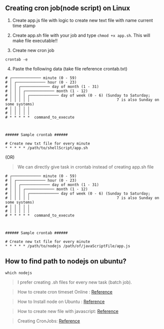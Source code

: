 ## Creating cron job(node script) on Linux

1. Create app.js file with logic to create new text file with name current time stamp

2. Create app.sh file with your job and type `chmod +x app.sh`. This will make file executable!!

3. Create new cron job

```
crontab -e
```

4. Paste the following data (take file reference crontab.txt)

```
# ┌───────────── minute (0 - 59)
# │ ┌───────────── hour (0 - 23)
# │ │ ┌───────────── day of month (1 - 31)
# │ │ │ ┌───────────── month (1 - 12)
# │ │ │ │ ┌───────────── day of week (0 - 6) (Sunday to Saturday;
# │ │ │ │ │                                       7 is also Sunday on some systems)
# │ │ │ │ │
# │ │ │ │ │
# * * * * *  command_to_execute



###### Sample crontab ######

# Create new txt file for every minute
* * * * * /path/to/shellScript/app.sh
```

(OR)

> We can directly give task in crontab instead of creating app.sh file

```
# ┌───────────── minute (0 - 59)
# │ ┌───────────── hour (0 - 23)
# │ │ ┌───────────── day of month (1 - 31)
# │ │ │ ┌───────────── month (1 - 12)
# │ │ │ │ ┌───────────── day of week (0 - 6) (Sunday to Saturday;
# │ │ │ │ │                                       7 is also Sunday on some systems)
# │ │ │ │ │
# │ │ │ │ │
# * * * * *  command_to_execute



###### Sample crontab ######

# Create new txt file for every minute
* * * * * /path/to/nodejs /path/of/javaScriptFile/app.js
```

## How to find path to nodejs on ubuntu?

```
which nodejs
```

> I prefer creating .sh files for every new task (batch job).

> How to create cron timeset Online : [Reference](https://crontab.guru/)

> How to Install node on Ubuntu : [Reference](https://www.digitalocean.com/community/tutorials/how-to-install-node-js-on-ubuntu-16-04)

> How to create new file with javascript: [Reference](https://www.w3schools.com/nodejs/shownodejs_cmd.asp?filename=demo_fs_open)

> Creating CronJobs: [Reference](https://www.youtube.com/watch?v=QZJ1drMQz1A)
